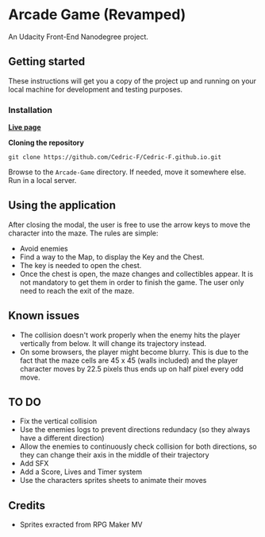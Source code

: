 # Arcade Game (Revamped)

An Udacity Front-End Nanodegree project.

## Getting started

These instructions will get you a copy of the project up and running on your local machine for development and testing purposes.

### Installation

**[Live page](https://cedric-f.github.io/Arcade-Game/)**

**Cloning the repository**
```
git clone https://github.com/Cedric-F/Cedric-F.github.io.git
```

Browse to the `Arcade-Game` directory.
If needed, move it somewhere else.
Run in a local server.

## Using the application

After closing the modal, the user is free to use the arrow keys to move the character into the maze.
The rules are simple:
- Avoid enemies
- Find a way to the Map, to display the Key and the Chest.
- The key is needed to open the chest.
- Once the chest is open, the maze changes and collectibles appear.
  It is not mandatory to get them in order to finish the game.
  The user only need to reach the exit of the maze.

## Known issues

- The collision doesn't work properly when the enemy hits the player vertically from below. It will change its trajectory instead.
- On some browsers, the player might become blurry. This is due to the fact that the maze cells are 45 x 45 (walls included) and the player character moves by 22.5 pixels thus ends up on half pixel every odd move.

## TO DO

- Fix the vertical collision
- Use the enemies logs to prevent directions redundacy (so they always have a different direction)
- Allow the enemies to continuously check collision for both directions, so they can change their axis in the middle of their trajectory
- Add SFX
- Add a Score, Lives and Timer system
- Use the characters sprites sheets to animate their moves

## Credits

- Sprites exracted from RPG Maker MV